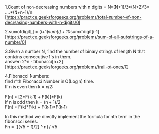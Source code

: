 1.Count of non-decreasing numbers with n digits = N*(N+1)/2*(N+2)/3* ....*(N+n-1)/n <br>
[https://practice.geeksforgeeks.org/problems/total-number-of-non-decreasing-numbers-with-n-digits/0]

2.sumofdigit[i]  =  (i+1)*num[i] + 10*sumofdigit[i-1]<br>
[https://practice.geeksforgeeks.org/problems/sum-of-all-substrings-of-a-number/0]

3.Given a number N, find the number of binary strings of length N that contains consecutive 1's in them.<br>
answer: 2^n - fibonacci[n+2]<br>
[https://practice.geeksforgeeks.org/problems/trail-of-ones/0]<br>

4.Fibonacci Numbers:<br>
 find n’th Fibonacci Number in O(Log n) time.<br>
If n is even then k = n/2:<br>  
F(n) = [2*F(k-1) + F(k)]*F(k)<br>
If n is odd then k = (n + 1)/2<br>
F(n) = F(k)*F(k) + F(k-1)*F(k-1)<br>

In this method we directly implement the formula for nth term in the fibonacci series.<br>
Fn = {[(√5 + 1)/2] ^ n} / √5<br>
